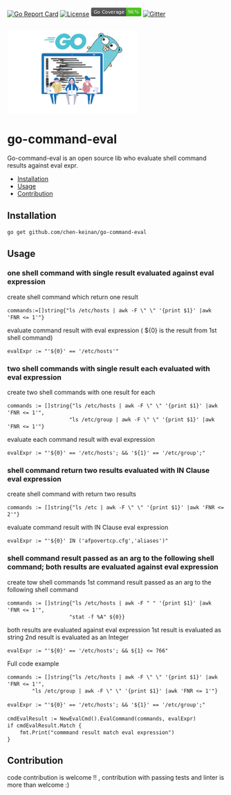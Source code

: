 [![Go Report Card](https://goreportcard.com/badge/github.com/chen-keinan/go-simple-config)](https://goreportcard.com/report/github.com/chen-keinan/go-simple-config)
[![License](https://img.shields.io/badge/License-Apache%202.0-blue.svg)](https://github.com/chen-keinan/go-simple-config/blob/master/LICENSE)
<img src="./pkg/img/coverage_badge.png" alt="test coverage badge">
[![Gitter](https://badges.gitter.im/beacon-sec/community.svg)](https://gitter.im/beacon-sec/community?utm_source=badge&utm_medium=badge&utm_campaign=pr-badge)

<br><img src="./pkg/img/cmd_eval.png" width="300" alt="cmd_eval logo"><br>
# go-command-eval

Go-command-eval is an open source lib who evaluate shell command results against eval expr.

* [Installation](#installation)
* [Usage](#usage)
* [Contribution](#Contribution)


## Installation

```
go get github.com/chen-keinan/go-command-eval
```

## Usage
### one shell command with single result evaluated against eval expression

create shell command which return one result
```
commands:=[]string{"ls /etc/hosts | awk -F \" \" '{print $1}' |awk 'FNR <= 1'"}
```
evaluate command result with eval expression ( ${0} is the result from 1st shell command) 
```
evalExpr := "'${0}' == '/etc/hosts'"
```

### two shell commands with single result each evaluated with eval expression

create two shell commands with one result for each
```
commands := []string{"ls /etc/hosts | awk -F \" \" '{print $1}' |awk 'FNR <= 1'",
                    "ls /etc/group | awk -F \" \" '{print $1}' |awk 'FNR <= 1'"}
```
evaluate each command result with eval expression
```
evalExpr := "'${0}' == '/etc/hosts'; && '${1}' == '/etc/group';"
```

### shell command return two results evaluated with IN Clause eval expression

create shell command with return two results
```
commands := []string{"ls /etc | awk -F \" \" '{print $1}' |awk 'FNR <= 2'"}
```
evaluate command result with IN Clause eval expression
```
evalExpr := "'${0}' IN ('afpovertcp.cfg','aliases')"
```

### shell command result passed as an arg to the following shell command; both results are evaluated against eval expression

create tow shell commands 1st command result passed as an arg to the following shell command
```
commands := []string{"ls /etc/hosts | awk -F " " '{print $1}' |awk 'FNR <= 1'",
                    "stat -f %A" ${0}}
```
both results are evaluated against eval expression 1st result is evaluated as string 
2nd result is evaluated as an Integer
```
evalExpr := "'${0}' == '/etc/hosts'; && ${1} <= 766"
```

Full code example
```
commands := []string{"ls /etc/hosts | awk -F \" \" '{print $1}' |awk 'FNR <= 1'",
		"ls /etc/group | awk -F \" \" '{print $1}' |awk 'FNR <= 1'"}
		
evalExpr := "'${0}' == '/etc/hosts'; && '${1}' == '/etc/group';"

cmdEvalResult := NewEvalCmd().EvalCommand(commands, evalExpr)
if cmdEvalResult.Match {
    fmt.Print("commmand result match eval expression")
}
```


## Contribution
code contribution is welcome !! , contribution with passing tests and linter is more than welcome :)